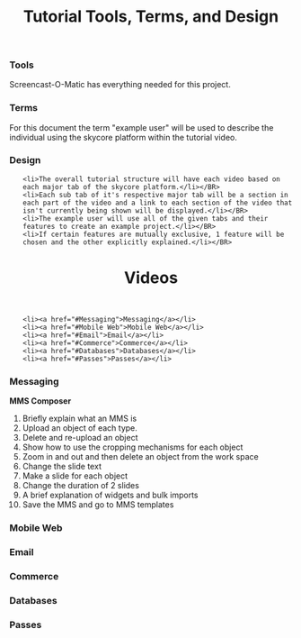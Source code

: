 <div align="center"><h1>Tutorial Tools, Terms, and Design</h1></div>

</BR>

<h3>Tools</h3>

<p>Screencast-O-Matic has everything needed for this project.</p>

<h3>Terms</h3>
	
<p>For this document the term "example user" will be used to describe the individual using the skycore platform within the tutorial video.</p>

<h3>Design</h3>

<ul>

	<li>The overall tutorial structure will have each video based on each major tab of the skycore platform.</li></BR>
	<li>Each sub tab of it's respective major tab will be a section in each part of the video and a link to each section of the video that isn't currently being shown will be displayed.</li></BR>
	<li>The example user will use all of the given tabs and their features to create an example project.</li></BR>
	<li>If certain features are mutually exclusive, 1 feature will be chosen and the other explicitly explained.</li></BR>

</ul>

<div align="center"><h1>Videos</h1></div>

</BR>

<ul>

	<li><a href="#Messaging">Messaging</a></li>
	<li><a href="#Mobile Web">Mobile Web</a></li>
	<li><a href="#Email">Email</a></li>
	<li><a href="#Commerce">Commerce</a></li>
	<li><a href="#Databases">Databases</a></li>
	<li><a href="#Passes">Passes</a></li>

</ul>

<h3><a id="#Messaging">Messaging</a></h3>

<strong>MMS Composer</strong>
<ol>
<li>Briefly explain what an MMS is</li>
<li>Upload an object of each type.</li>
<li>Delete and re-upload an object</li>
<li>Show how to use the cropping mechanisms for each object</li>
<li>Zoom in and out and then delete an object from the work space</li>
<li>Change the slide text </li>
<li>Make a slide for each object</li>
<li>Change the duration of 2 slides</li>
<li>A brief explanation of widgets and bulk imports</li>
<li>Save the MMS and go to MMS templates</li>
</ol>
	

<h3><a id="Mobile Web">Mobile Web</a></h3>

<h3><a id="Email">Email</a></h3>

<h3><a id="Commerce">Commerce</a></h3>

<h3><a id="Databases">Databases</a></h3>

<h3><a id="Passes">Passes</a></h3>
